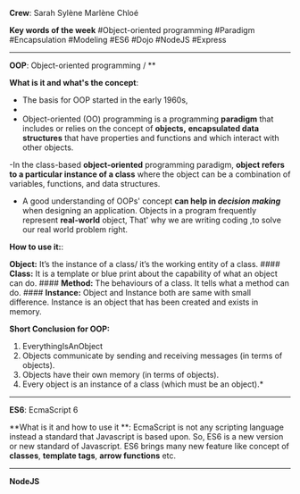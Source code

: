 ﻿


**Crew**:
Sarah
Sylène
Marlène
Chloé


**Key words of the week**
#Object-oriented programming
#Paradigm
#Encapsulation
#Modeling
#ES6
#Dojo
#NodeJS
#Express

---------------------------------------------------------------------------------------------------
**OOP**: Object-oriented programming / **

**What is it and what's the concept**:

 - The basis for OOP started in the early 1960s, 
 - 
  - Object-oriented (OO) programming is a programming **paradigm** that
   includes or relies on the concept of **objects,** **encapsulated data
   structures** that have properties and functions and which interact
   with other objects.
   
   -In the class-based **object-oriented** programming paradigm, **object
   refers to a particular instance of a class** where the object can be
   a combination of variables, functions, and data structures.
   
  - A good understanding of OOPs' concept **can help in *decision
   making*** when designing an application.  Objects in a program
   frequently represent **real-world** object, That' why we are writing
   coding ,to solve our real world problem right.


**How to use it:**:

 **Object:** It’s the instance of a class/ it’s the working entity of a class. ####
  **Class:** It is a template or blue print about the capability of what an object can do. #### 
  **Method:** The behaviours of a class. It tells what a method can do. #### 
  **Instance:**  Object and Instance both are same with small difference.  Instance is an object that has been created and exists in memory.

**Short Conclusion for OOP:**
1. EverythingIsAnObject 
2. Objects communicate by sending and receiving messages (in terms of objects). 
3. Objects have their own memory (in terms of objects). 
4. Every object is an instance of a class (which must be an object).*


------------------------------------------------------------------------------------------------------------------------------------------------
**ES6**: EcmaScript 6

**What is it and how to use it **:
EcmaScript is not any scripting language instead a standard that Javascript is based upon. 
So, ES6 is a new version or new standard of Javascript.
ES6 brings many new feature like concept of **classes**, **template tags**, **arrow functions** etc.



------------------------------------------------------------------------------------------------------------------------------------------------
**NodeJS**
















